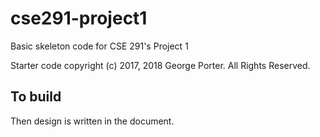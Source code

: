 # cse291-project1

Basic skeleton code for CSE 291's Project 1

Starter code copyright (c) 2017, 2018 George Porter.  All Rights Reserved.

## To build

Then design is written in the document.
